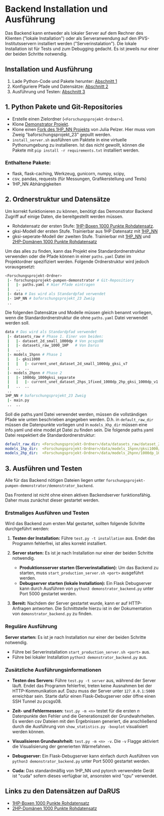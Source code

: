 # Backend Installation und Ausführung

Das Backend kann entweder als lokaler Server auf dem Rechner des Klienten ("lokale Installation") oder als Serveranwendung auf den IPVS-Institutsservern installiert werden ("Serverinstalation").
Die lokale Installation ist für Tests und zum Debugging gedacht.
Es ist jeweils nur einer der beiden Schritte notwendig.

## Installation und Ausführung
1. Lade Python-Code und Pakete herunter: [Abschnitt 1](##1.-Python-Pakete-und-Git-Repositories)
2. Konfiguriere Pfade und Datensätze: [Abschnitt 2](##2.-Ordnerstruktur-und-Datensätze)
3. Ausführung und Testen: [Abschnitt 3](##3.-Ausführen-und-Testen)

## 1. Python Pakete und Git-Repositories

- Erstelle einen Zielordner (`<Forschungsprojekt-Ordner>`).
- Klone [Demonstrator Projekt](https://github.com/FabioTucciarone/forschungsprojekt-pumpen-demonstrator).
- Klone einen [Fork des 1HP_NN Projekts](https://github.com/FabioTucciarone/1HP_NN/tree/baforschungsprojekt_23) von Julia Pelzer.
Hier muss vom Zweig "baforschungsprojekt_23" gepullt werden.
- `install_server.sh` ausführen um Paktete in eine virtuelle Pythonumgebung zu installieren.
Ist das nicht gewollt, können die Pakete mit `pip install -r requirements.txt` installiert werden.

### Enthaltene Pakete:

- flask, flask-caching, Werkzeug, gunicorn, numpy, scipy, 
- csv, pandas, requests (für Messungen, Grafikerstellung und Tests)
- 1HP_NN Abhängigkeiten


## 2. Ordnerstruktur und Datensätze

Um korrekt funktionieren zu können, benötigt das Demonstrator Backend Zugriff auf einige Daten, die bereitgestellt werden müssen.

- Rohdatensatz der ersten Stufe: [1HP-Boxen 1000 Punkte Rohdatensatz](https://doi.org/10.18419/darus-3650).
- gksi-Modell der ersten Stufe. Trainierbar aus 1HP Datensatz mit [1HP_NN](https://github.com/JuliaPelzer/1HP_NN)
- gksi-seperate-Modell der zweiten Stufe. Trainierbar mit [1HP_NN](https://github.com/JuliaPelzer/1HP_NN) und [2HP-Domänen 1000 Punkte Rohdatensatz](https://doi.org/10.18419/darus-3652)

Um das alles zu finden, kann das Projekt eine Standardordnerstruktur verwenden oder die Pfade können in einer `paths.yaml` Datei im Projektordner spezifiziert werden. 
Folgende Ordnerstruktur wird jedoch vorausgesetzt:

```bash
<Forschungsprojekt-Ordner>
 |- forschungsprojekt-pumpen-demonstrator # Git-Repositiory
 |   |- paths.yaml # Hier Pfade eintragen
 |   ..
 |- data # Das wird als Standardpfad verwendet
 |- 1HP_NN # baforschungsprojekt_23 Zweig
 ..
```

Die folgenden Datensätze und Modelle müssen gleich benannt vorliegen, wenn die Standardordnerstruktur die ohne `paths.yaml` Datei verwendet werden soll.
```bash
data # Das wird als Standardpfad verwendet
 |- datasets_raw # Phase 1. Einer von beiden:
 |   |- dataset_2d_small_1000dp # Von pcsgs08
 |   |- datasets_raw_1000_1HP   # Von Darus
 |   ..
 |- models_1hpnn # Phase 1
 |   |- gksi1000
 |   |   |- current_unet_dataset_2d_small_1000dp_gksi_v7
 |   ..  ..
 |- models_2hpnn # Phase 2
 |   |- 1000dp_1000gksi_separate
 |   |   |- current_unet_dataset_2hps_1fixed_1000dp_2hp_gksi_1000dp_v1
 |   ..  ..
 ..
1HP_NN # baforschungsprojekt_23 Zweig
 |- main.py 
 ..  ..
```

Soll die paths.yaml Datei verwendet werden, müssen die vollständigen Pfade wie unten beschrieben angegeben werden.
D.h. in `default_raw_dir` müssen die Datenpunkte vorliegen und in `models_Xhp_dir` müssen eine info.yaml und eine model.pt Datei zu finden sein.
Die folgende paths.yaml Datei respektiert die Standardordnerstruktur:

```yaml
default_raw_dir: <Forschungsprojekt-Ordner>/data/datasets_raw/dataset_2d_small_1000dp # Phase 1
models_1hp_dir:  <Forschungsprojekt-Ordner>/data/models_1hpnn/gksi1000/current_unet_dataset_2d_small_1000dp_gksi_v7 # Phase 1 und 2
models_2hp_dir:  <Forschungsprojekt-Ordner>/data/models_2hpnn/1000dp_1000gksi_separate/current_unet_dataset_2hps_1fixed_1000dp_2hp_gksi_1000dp_v1 # Phase 2
```

## 3. Ausführen und Testen
Alle für das Backend nötigen Dateien liegen unter `forschungsprojekt-pumpen-demonstrator/demonstrator_backend`.

Das Frontend ist nicht ohne einen aktiven Backendserver funktionsfähig.
Daher muss zunächst dieser gestartet werden.

### Erstmaliges Ausführen und Testen

Wird das Backend zum ersten Mal gestartet, sollten folgende Schritte durchgeführt werden:

1. **Testen der Installation:** Führe `test.py -t installation` aus. Endet das Programm fehlerfrei, ist alles korrekt installiert.

2. **Server starten:** Es ist je nach Installation nur einer der beiden Schritte notwendig.
   - **Produktionsserver starten (Serverinstallation):** Um das Backend zu starten, muss `start_production_server.sh <port>` ausgeführt werden. 
   - **Debugserver starten (lokale Installation):** Ein Flask Debugserver kann durch Ausführen von `python3 demonstrator_backend.py` unter Port 5000 gestartet werden.

3. **Bereit:** Nachdem der Server gestartet wurde, kann er auf HTTP-Anfragen antworten.
Die Schnittstelle hierzu ist in der Dokumentation von `demonstrator_backend.py` zu finden.

### Reguläre Ausführung

**Server starten:** Es ist je nach Installation nur einer der beiden Schritte notwendig.
- Führe bei Serverinstallation `start_production_server.sh <port>` aus.
- Führe bei lokaler Installation  `python3 demonstrator_backend.py` aus.

### Zusätzliche Ausführungsinformationen

- **Testen des Servers:** Führe `test.py -t server` aus, während der Server läuft. Endet das Programm fehlerfrei, treten keine Ausnahmen bei der HTTP-Kommunikation auf. Dazu muss der Server unter `127.0.0.1:5000` erreichbar sein. Starte dafür einen Flask-Debugserver oder öffne einen SSH Tunnel zu pcsgs08.

- **Zeit- und Fehlermessen:** `test.py -m <n>` testet für die ersten $n$ Datenpunkte den Fehler und die Generationszeit der Grundwahrheiten.
Es werden csv Dateien mit den Ergebnissen generiert, die anschließend durch die Ausführung von `show_statistics.py -boxplot` visualisiert werden können.

- **Visualisieren Grundwahrheit:** `test.py -m <n> -v`. Die `-v` Flagge aktiviert die Visualisierung der generierten Wärmefahnen.

- **Debugserver:** Ein Flask-Debugserver kann einfach durch Ausführen von `python3 demonstrator_backend.py` unter Port 5000 gestartet werden.

- **Cuda:** Das standardmäßig von 1HP_NN und pytorch verwendete Gerät ist "cuda" sofern dieses verfügbar ist, ansonsten wird "cpu" verwendet.

## Links zu den Datensätzen auf DaRUS
- [1HP-Boxen 1000 Punkte Rohdatensatz](https://doi.org/10.18419/darus-3650)
- [2HP-Domänen 1000 Punkte Rohdatensatz](https://doi.org/10.18419/darus-3652)
